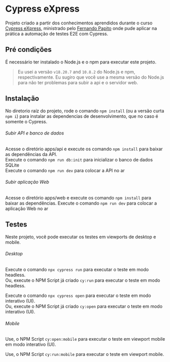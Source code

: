 # Cypress eXpress

Projeto criado a partir dos conhecimentos aprendidos durante o curso [Cypress eXpress](https://www.udemy.com/course/cypress-express/), ministrado pelo [Fernando Papito](https://www.udemy.com/user/fernando-papito/) onde pude aplicar na prática a automação de testes E2E com Cypress.

## Pré condições

É necessário ter instalado o Node.js e o npm para executar este projeto.

> Eu usei a versão `v18.20.7` and `10.8.2` do Node.js e npm, respectivamente. Eu sugiro que você use a mesma versão do Node.js para não ter problemas para subir a api e o servidor web.

## Instalação

No diretorio raíz do projeto, rode o comando `npm install` (ou a versão curta `npm i`) para instalar as dependencias de desenvolvimento, que no caso é somente o Cypress.

###### Subir API e banco de dados
Acesse o diretório apps/api e execute os comando `npm install` para baixar as dependências da API.      
Execute o comando `npm run db:init` para inicializar o banco de dados SQLite      
Execute o comando `npm run dev` para colocar a API no ar


###### Subir aplicação Web
Acesse o diretório apps/web e execute os comando `npm install` para baixar as dependências. 
Execute o comando `npm run dev` para colocar a aplicação Web no ar


## Testes

Neste projeto, você pode executar os testes em viewports de desktop e mobile.

###### Desktop
Execute o comando `npx cypress run` para executar o teste em modo headless.     
Ou, execute o NPM Script já criado `cy:run` para executar o teste em modo headless.     

Execute o comando `npx cypress open` para executar o teste em modo interativo (UI).     
Ou, execute o NPM Script já criado `cy:open` para executar o teste em modo interativo (UI). 

###### Mobile
    
Use, o NPM Script `cy:open:mobile` para executar o teste em viewport mobile em modo interativo (UI).      

Use, o NPM Script `cy:run:mobile` para executar o teste em viewport mobile.    

